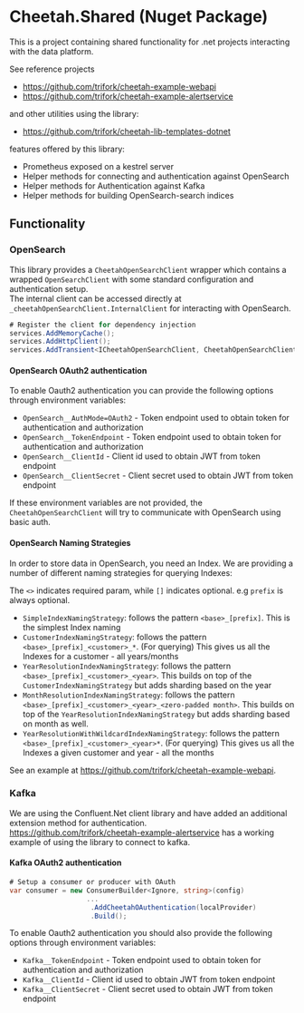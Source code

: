 # Cheetah.Shared (Nuget Package)

This is a project containing shared functionality for .net projects interacting with the data platform.

See reference projects

* <https://github.com/trifork/cheetah-example-webapi>
* <https://github.com/trifork/cheetah-example-alertservice>

and other utilities using the library:

* <https://github.com/trifork/cheetah-lib-templates-dotnet>

features offered by this library:

* Prometheus exposed on a kestrel server
* Helper methods for connecting and authentication against OpenSearch
* Helper methods for Authentication against Kafka
* Helper methods for building OpenSearch-search indices

## Functionality

### OpenSearch

This library provides a `CheetahOpenSearchClient` wrapper which contains a wrapped `OpenSearchClient` with some standard configuration and authentication setup.  
The internal client can be accessed directly at `_cheetahOpenSearchClient.InternalClient` for interacting with OpenSearch.

```c#
# Register the client for dependency injection
services.AddMemoryCache();
services.AddHttpClient();
services.AddTransient<ICheetahOpenSearchClient, CheetahOpenSearchClient>();
```

#### OpenSearch OAuth2 authentication

To enable Oauth2 authentication you can provide the following options through environment variables:

* `OpenSearch__AuthMode=OAuth2` - Token endpoint used to obtain token for authentication and authorization
* `OpenSearch__TokenEndpoint` - Token endpoint used to obtain token for authentication and authorization
* `OpenSearch__ClientId` - Client id used to obtain JWT from token endpoint
* `OpenSearch__ClientSecret` - Client secret used to obtain JWT from token endpoint

If these environment variables are not provided, the `CheetahOpenSearchClient`  will try to communicate with OpenSearch using basic auth.

#### OpenSearch Naming Strategies

In order to store data in OpenSearch, you need an Index.
We are providing a number of different naming strategies for querying Indexes:

The `<>` indicates required param, while `[]` indicates optional. e.g `prefix` is always optional.
* `SimpleIndexNamingStrategy`: follows the pattern `<base>_[prefix]`.
    This is the simplest Index naming
* `CustomerIndexNamingStrategy`: follows the pattern `<base>_[prefix]_<customer>_*`.
    (For querying) This gives us all the Indexes for a customer - all years/months
* `YearResolutionIndexNamingStrategy`: follows the pattern `<base>_[prefix]_<customer>_<year>`.
    This builds on top of the `CustomerIndexNamingStrategy` but adds sharding based on the year
* `MonthResolutionIndexNamingStrategy`: follows the pattern `<base>_[prefix]_<customer>_<year>_<zero-padded month>`.
    This builds on top of the `YearResolutionIndexNamingStrategy` but adds sharding based on month as well.
* `YearResolutionWithWildcardIndexNamingStrategy`: follows the pattern `<base>_[prefix]_<customer>_<year>*`.
    (For querying) This gives us all the Indexes a given customer and year - all the months

See an example at <https://github.com/trifork/cheetah-example-webapi>.

### Kafka

We are using the Confluent.Net client library and have added an additional extension method for authentication.  
<https://github.com/trifork/cheetah-example-alertservice> has a working example of using the library to connect to kafka.

#### Kafka OAuth2 authentication

```c#
# Setup a consumer or producer with OAuth
var consumer = new ConsumerBuilder<Ignore, string>(config)
                   ...
                    .AddCheetahOAuthentication(localProvider)
                    .Build();
```

To enable Oauth2 authentication you should also provide the following options through environment variables:

* `Kafka__TokenEndpoint` - Token endpoint used to obtain token for authentication and authorization
* `Kafka__ClientId` - Client id used to obtain JWT from token endpoint
* `Kafka__ClientSecret` - Client secret used to obtain JWT from token endpoint
